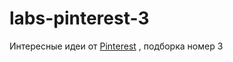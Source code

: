 # labs-pinterest-3

Интересные идеи от [Pinterest] , подборка номер 3


[pinterest]:<https://ru.pinterest.com/pin/380483868498204888/>
